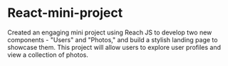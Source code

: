# React-mini-project
Created an engaging mini project using Reach JS to develop two new components - "Users" and "Photos," and build a stylish landing page to showcase them. This project will allow users to explore user profiles and view a collection of photos.
